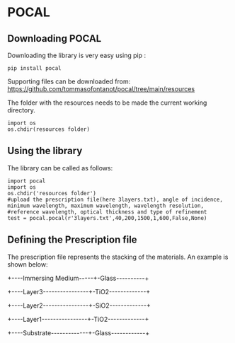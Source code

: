 # POCAL

## **Downloading POCAL**

Downloading the library is very easy using pip :

```
pip install pocal
```

Supporting files can be downloaded from: https://github.com/tommasofontanot/pocal/tree/main/resources

The folder with the resources needs to be made the current working directory.

```
import os
os.chdir(resources folder)
```

## **Using the library**

The library can be called as follows:

```
import pocal
import os
os.chdir('resources folder')
#upload the prescription file(here 3layers.txt), angle of incidence, minimum wavelength, maximum wavelength, wavelength resolution, 
#reference wavelength, optical thickness and type of refinement
test = pocal.pocal(r'3layers.txt',40,200,1500,1,600,False,None)
```


## **Defining the Prescription file**

The prescription file represents the stacking of the materials. An example is shown below:

+----Immersing Medium-----+-Glass----------+

+----Layer3----------------+-TiO2-------------+

+----Layer2----------------+-SiO2-------------+

+----Layer1----------------+-TiO2-------------+

+----Substrate-------------+-Glass------------+
